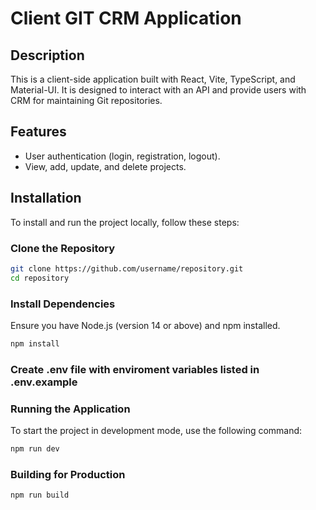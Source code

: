 # Client GIT CRM Application

## Description

This is a client-side application built with React, Vite, TypeScript, and Material-UI. It is designed to interact with an API and provide users with CRM for maintaining Git repositories.

## Features

- User authentication (login, registration, logout).
- View, add, update, and delete projects.

## Installation

To install and run the project locally, follow these steps:

### Clone the Repository

```bash
git clone https://github.com/username/repository.git
cd repository
```

### Install Dependencies

Ensure you have Node.js (version 14 or above) and npm installed.
```bash
npm install
```

### Create .env file with enviroment variables listed in .env.example

### Running the Application

To start the project in development mode, use the following command:
```bash
npm run dev
```

### Building for Production

```bash
npm run build
```


